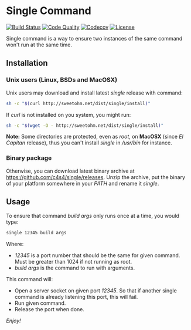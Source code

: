 # Single Command

[![Build Status](https://travis-ci.org/c4s4/single.svg?branch=master)](https://travis-ci.org/c4s4/single)
[![Code Quality](https://goreportcard.com/badge/github.com/c4s4/single)](https://goreportcard.com/report/github.com/c4s4/single)
[![Codecov](https://codecov.io/gh/c4s4/single/branch/master/graph/badge.svg)](https://codecov.io/gh/c4s4/single)
[![License](https://img.shields.io/badge/License-Apache%202.0-blue.svg)](https://opensource.org/licenses/Apache-2.0)

Single command is a way to ensure two instances of the same command won't run
at the same time.

## Installation

### Unix users (Linux, BSDs and MacOSX)

Unix users may download and install latest *single* release with command:

```bash
sh -c "$(curl http://sweetohm.net/dist/single/install)"
```

If *curl* is not installed on you system, you might run:

```bash
sh -c "$(wget -O - http://sweetohm.net/dist/single/install)"
```

**Note:** Some directories are protected, even as *root*, on **MacOSX** (since *El Capitan* release), thus you can't install *single* in */usr/bin* for instance.

### Binary package

Otherwise, you can download latest binary archive at <https://github.com/c4s4/single/releases>. Unzip the archive, put the binary of your platform somewhere in your *PATH* and rename it *single*.

## Usage

To ensure that command *build args* only runs once at a time, you would type:

```bash
single 12345 build args
```

Where:

- *12345* is a port number that should be the same for given command. Must be
  greater than 1024 if not running as root.
- *build args* is the command to run with arguments.

This command will:

- Open a server socket on given port *12345*. So that if another single command
  is already listening this port, this will fail.
- Run given command.
- Release the port when done.

*Enjoy!*
